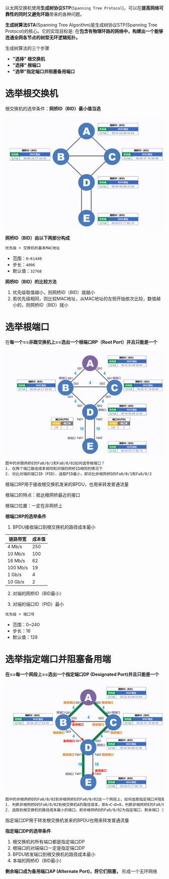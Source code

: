 

以太网交换机使用**生成树协议STP**(`Spanning Tree Protocol`)，可以在**提高网络可靠性的同时又避免环路**带来的各种问题。

**生成树算法STA**(Spanning Tree Algorithm)是生成树协议STP(Spanning Tree Protocol)的核心。它的实现目标是: 在**包含有物理环路的网络中，构建出一个能够连通全网各节点的树型无环逻辑拓扑。**

生成树算法的三个步骤

- **"选择" 根交换机**
- **"选择" 根端口**
- **"选举"指定端口并阻塞备用端口**

# **选举根交换机**

根交换机的选举条件：**网桥ID（BID）最小值当选**

![](attachment/Pasted%20image%2020231019230833.png)

**网桥ID（BID）由以下两部分构成**

```txt
优先级 + 交换机的基本MAC地址
```

- 范围：`0~61440`
- 步长：`4096`
- 默认值：`32768`

**网桥ID（BID）的比较方法**
1. 优先级取值越小，则网桥ID（BID）就越小
2. 若优先级相同，则比较MAC地址，从MAC地址的左侧开始依次比较，数值越小的，则网桥ID（BID）就小



# **选举根端口**

在**每一个==非跟交换机上==选出一个根端口RP（Root Port）并且只能是一个**

![](attachment/Pasted%20image%2020231019231951.png)

```txt
图中的非跟网桥E的Fa0/0/1和Fa0/0/02如何选举根端口？
1. 在两个端口路径成本相同和对端的网桥ID相同的情况下
2. 对比对端的端口ID（PID），选取PID最小，即对比非根网桥D的Fa0/0/1和Fa0/0/2
```

根端口RP用于接收根交换机发来的BPDU，也用来转发普通流量

根端口的特点：抵达根网桥最近的接口

根端口位置：一定在非网桥上

**根端口RP的选举条件**

1. BPDU接收端口到根交换机的路径成本最小

| 链路带宽  | 成本值 |
| --------- | ------ |
| 4 Mb/s    | 250    |
| 10 Mb/s   | 100    |
| 16 Mb/s   | 62     |
| 100  Mb/s | 19     |
| 1 Gb/s    | 4      |
| 10 Gb/s   | 2      |

2. 对端的网桥ID（BID最小）

3. 对端的端口ID（PID）最小
```txt
优先级 + 端口号
```
- 范围：0~240
- 步长：16
- 默认值：128

# **选举指定端口并阻塞备用端**

**在==每一个网段上==选出一个指定端口DP (Designated Port)并且只能是一个**

![](attachment/Pasted%20image%2020231019232540.png)

```txt
图中的非根网桥D的Fa0/0/02到非根网桥E的Fa0/0/02这一个网段上，如何选取指定端口并阻塞备用端？
1. 判断非根网桥D的Fa0/0/02到根交换机A的路径成本，即A→C→D=8，判断非根网桥E的Fa0/0/02到根交换机A的路径成本，即A→B→D→E=27
2. 选取到根交换机的路径成本最小的端口，即非根网桥D的Fa0/0/02为指定端口，剩余端口（非根网桥E的Fa0/0/02）则成为备用端口
```

指定端口DP用于转发根交换机发来的BPDU也用来转发普通流量

**指定端口DP的选举条件**
1. 根交换机的所有端口都是指定端口DP
2. 根端口的对端端口一定是指定端口DP
3. BPDU转发端口到根交换机的路径成本最小
4. 本端的网桥ID（BID最小）

**剩余端口成为备用端口AP (Alternate Port)，将它们阻塞，** 形成一个无环网络

